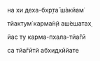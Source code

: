 на хи деха-бхр̣та̄ ш́акйам̇

тйактум̇ карма̄н̣й аш́ешатах̣

йас ту карма-пхала-тйа̄гӣ

са тйа̄гӣтй абхидхӣйате